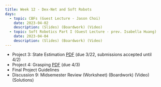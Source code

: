 ```yaml
---
title: Week 12 - Dex-Net and Soft Robots
days:
  - topic: CBFs (Guest Lecture - Jason Choi)
    date: 2023-04-02
    description: (Slides) (Boardwork) (Video)
  - topic: Soft Robotics Part I (Guest Lecture - prev. Isabella Huang)
    date: 2023-04-04
    description: (Slides) (Boardwork) (Video)
---
```


- Project 3: State Estimation [PDF](https://ucb-ee106.github.io/106b-sp24site/assets/proj/proj3.pdf) (due 3/22, submissions accepted until 4/2)
- Project 4: Grasping [PDF](https://ucb-ee106.github.io/106b-sp24site/assets/proj/proj4.pdf) (due 4/3)
- Final Project Guidelines
- Discussion 9: Midsemester Review (Worksheet) (Boardwork) (Video) (Solutions)

<a id="Week13"></a>
